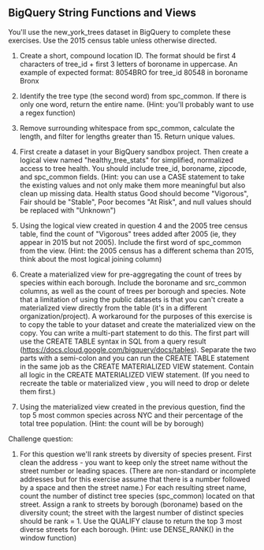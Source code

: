 ## BigQuery String Functions and Views

You'll use the new_york_trees dataset in BigQuery to complete these exercises. Use the 2015 census table unless otherwise directed.

1. Create a short, compound location ID. The format should be first 4 characters of tree_id + first 3 letters of boroname in uppercase. An example of expected format: 8054BRO for tree_id 80548 in boroname Bronx

2. Identify the tree type (the second word) from spc_common. If there is only one word, return the entire name. (Hint: you'll probably want to use a regex function)

3. Remove surrounding whitespace from spc_common, calculate the length, and filter for lengths greater than 15. Return unique values.

4. First create a dataset in your BigQuery sandbox project. Then create a logical view named "healthy_tree_stats" for simplified, normalized access to tree health. You should include tree_id, boroname, zipcode, and spc_common fields. (Hint: you can use a CASE statement to take the existing values and not only make them more meaningful but also clean up missing data. Health status Good should become "Vigorous", Fair should be "Stable", Poor becomes "At Risk", and null values should be replaced with "Unknown")

5. Using the logical view created in question 4 and the 2005 tree census table, find the count of "Vigorous" trees added after 2005 (ie, they appear in 2015 but not 2005). Include the first word of spc_common from the view. (Hint: the 2005 census has a different schema than 2015, think about the most logical joining column)

6. Create a materialized view for pre-aggregating the count of trees by species within each borough. Include the boroname and src_common columns, as well as the count of trees per borough and species. Note that a limitation of using the public datasets is that you can't create a materialized view directly from the table (it's in a different organization/project). A workaround for the purposes of this exercise is to copy the table to your dataset and create the materialized view on the copy. You can write a multi-part statement to do this. The first part will use the CREATE TABLE syntax in SQL from a query result (https://docs.cloud.google.com/bigquery/docs/tables). Separate the two parts with a semi-colon and you can run the CREATE TABLE statement in the same job as the CREATE MATERIALIZED VIEW statement. Contain all logic in the CREATE MATERIALIZED VIEW statement. (If you need to recreate the table or materialized view , you will need to drop or delete them first.)

7. Using the materialized view created in the previous question, find the top 5 most common species across NYC and their percentage of the total tree population. (Hint: the count will be by borough)

Challenge question:

1. For this question we'll rank streets by diversity of species present. First clean the address - you want to keep only the street name without the street number or leading spaces. (There are non-standard or incomplete addresses but for this exercise assume that there is a number followed by a space and then the street name.) For each resulting street name, count the number of distinct tree species (spc_common) located on that street. Assign a rank to streets by borough (boroname) based on the diversity count; the street with the largest number of distinct species should be rank = 1. Use the QUALIFY clause to return the top 3 most diverse streets for each borough. (Hint: use DENSE_RANK() in the window function)